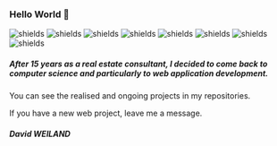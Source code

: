 ### Hello World 👋

<!--
**DavidWeiland/DavidWeiland** is a ✨ _special_ ✨ repository because its `README.md` (this file) appears on your GitHub profile.

Here are some ideas to get you started:

- 🔭 I’m currently working on ...
- 🌱 I’m currently learning ...
- 👯 I’m looking to collaborate on ...
- 🤔 I’m looking for help with ...
- 💬 Ask me about ...
- 📫 How to reach me: ...
- 😄 Pronouns: ...
- ⚡ Fun fact: ...
-->

![shields](https://img.shields.io/badge/version-v0.0-blue)
![shields](https://img.shields.io/badge/I'm_learning_to_be-JavaScript_developper-red)
![shields](https://img.shields.io/badge/working_with-Backend_:_Express-red) ![shields](https://img.shields.io/badge/working_with-Backend_:_MongoDB-red)
![shields](https://img.shields.io/badge/working_with-Frontend_:_react-yellow) ![shields](https://img.shields.io/badge/working_with-HTML_and_CSS-yellow)
![shields](https://img.shields.io/badge/learning_with-OpenClassroom-green) ![shields](https://img.shields.io/badge/web_dev-David_Weiland-green)

##### After 15 years as a real estate consultant, I decided to come back to computer science and particularly to web application development.

You can see the realised and ongoing projects in my repositories.

If you have a new web project, leave me a message.

##### David WEILAND

